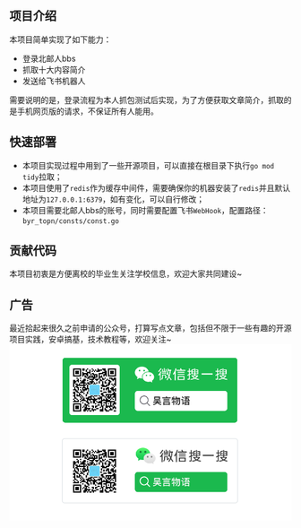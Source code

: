 ## 项目介绍
本项目简单实现了如下能力： 
- 登录北邮人bbs
- 抓取十大内容简介
- 发送给飞书机器人

需要说明的是，登录流程为本人抓包测试后实现，为了方便获取文章简介，抓取的是手机网页版的请求，不保证所有人能用。

## 快速部署

- 本项目实现过程中用到了一些开源项目，可以直接在根目录下执行`go mod tidy`拉取；
- 本项目使用了`redis`作为缓存中间件，需要确保你的机器安装了`redis`并且默认地址为`127.0.0.1:6379`，如有变化，可以自行修改；
- 本项目需要北邮人bbs的账号，同时需要配置飞书`WebHook`，配置路径：
  `byr_topn/consts/const.go`

## 贡献代码

本项目初衷是方便离校的毕业生关注学校信息，欢迎大家共同建设~

## 广告

最近拾起来很久之前申请的公众号，打算写点文章，包括但不限于一些有趣的开源项目实践，安卓搞基，技术教程等，欢迎关注~
![](gzh.png)